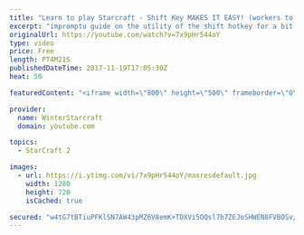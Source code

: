```yaml
---
title: "Learn to play Starcraft - Shift Key MAKES IT EASY! (workers to gas, waypoints, ctrl grps, moving)"
excerpt: "impromptu guide on the utility of the shift hotkey for a bit of everything"
originalUrl: https://youtube.com/watch?v=7x9pHr544oY
type: video
price: Free
length: PT4M21S
publishedDateTime: 2017-11-19T17:05:30Z
heat: 50

featuredContent: "<iframe width=\"800\" height=\"500\" frameborder=\"0\" src=\"https://www.youtube.com/embed/7x9pHr544oY\" allow=\"accelerometer; autoplay; encrypted-media; gyroscope; picture-in-picture\" allowfullscreen></iframe>"

provider:
  name: WinterStarcraft
  domain: youtube.com

topics:
  - StarCraft 2

images:
  - url: https://i.ytimg.com/vi/7x9pHr544oY/maxresdefault.jpg
    width: 1280
    height: 720
    isCached: true

secured: "w4tG7tBTiuPFKlSN7AW43pMZ6V8emK+TDXVi5OQsl7b7ZEJoSHWEN8FVBOSv/F8jkaqOg7Bb4MtwwWMo1IhN0bjoJW6Pf0sf1Jqkf8VSDvDR2snnGc1HYp9TFO0j7K4wBEfDjITGc8VY2vS2nGGXqSXRhUxji8ztCi7bLQRkdL84a+BQKCl3DcZqme0UJQtxf0nvU+FmrlncvvtuDZZD6aMi6mmRne5t4Y2cStObXLzEk+bcbrklTmMmuCGoXdPCJ/p7dlJwhJ37yovYz51TgePjYpu5YDPqnC0V2YIL8st7xuLX+agBygxSjCmxbrKDmuBRxtKBKtpBTvmLShReWhdx7Ou223iRPmeIuEHW3XA99RUDRGagIhgmJ+xg5N30QWdudUpGsnmIaL/yt5yv7JKiMQH8DMGPCDl6S7+2RsQ=;Ewk2AL7t3FXtXpqDU9Yupw=="
---
```


